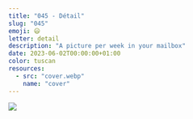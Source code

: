 ```yaml
---
title: "045 - Détail"
slug: "045"
emoji: 😃
letter: detail
description: "A picture per week in your mailbox"
date: 2023-06-02T00:00:00+01:00
color: tuscan
resources:
  - src: "cover.webp"
    name: "cover"
---
```

![](cover)
